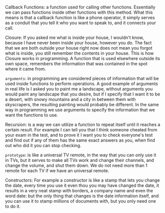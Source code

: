 Callback Functions: a function used for calling other functions. Essentially we can pass functions inside other functions with this method. What this means is that a callback function is like a phone operator, it simply serves as a conduit that you tell it who you want to speak to, and it connects your call.

Closure: If you asked me what is inside your house, I wouldn't know, because I have never been inside your house, however you do. The fact that we are both outside your house right now does not mean you forgot what is inside, you still remember the contents in your house. This is how Closure works in programming. A function that is used elsewhere outside its own space, remembers the information that was contained in the spot where it came from.

`arguments`: in programming are considered pieces of information that will be used inside functions to perform operations. A good example of arguments in real life is I asked you to paint me a landscape, without arguments you would paint any landscape that you desire, but if I specify that I want it to be a desert, with snowy mountains and a city in between them with skyscrapers, the resulting painting would probably be different. In the same way in programming we use arguments to specify the information that we want the functions to use.

Recursion: is a way we can utilize a function to repeat itself until it reaches a certain result. For example I can tell you that I think someone cheated from your exam in the test, and to prove it I want you to check everyone's test and find out if any of them has the same exact answers as you, when find out who did it you can stop checking.

`prototype`: is like a universal TV remote, in the way that you can only use it in TVs, but it serves to make all TVs work and change their channels, and change the volume, and shut them down. We do not need more than 1 remote for each TV if we have an universal remote.

Constructors: For example a constructor is like a stamp that lets you change the date, every time you use it even thou you may have changed the date, it results in a very neat stamp with borders, a company name and even the word date: but the only thing that changes is the date information itself, and you can use it to stamp millions of documents with, but you only need one to do it.
